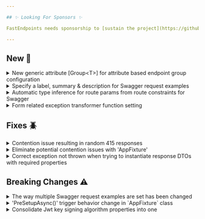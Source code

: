 ```yaml
---

## ✨ Looking For Sponsors ✨

FastEndpoints needs sponsorship to [sustain the project](https://github.com/FastEndpoints/FastEndpoints/issues/449). Please help out if you can.

---
```


[//]: # (<details><summary>title text</summary></details>)

## New 🎉

<details><summary>New generic attribute [Group&lt;T&gt;] for attribute based endpoint group configuration</summary>

When using attribute based endpoint configuration, you can now use the generic 'Group<TEndpointGroup>' attribute to specify the group which the endpoint belongs to like so:

```csharp
//group definition class
sealed class Administration : Group
{
    public Administration()
    {
        Configure(
            "admin",
            ep =>
            {
                ep.Description(
                    x => x.Produces(401)
                          .WithTags("administration"));
            });
    }
}

//using generic attribute to associate the endpoint with the above group
[HttpPost("login"), Group<Administration>]
sealed class MyEndpoint : EndpointWithoutRequest
{
    ...
}
```

</details>

<details><summary>Specify a label, summary & description for Swagger request examples</summary>

When specifying multiple swagger request examples, you can now specify the additional info like this:

```csharp
Summary(
    x =>
    {
        x.RequestExamples.Add(
            new(
                new MyRequest { ... },
                "label",
                "summary",
                "description"));
    });
```

</details>

<details><summary>Automatic type inference for route params from route constraints for Swagger</summary>

Given route templates such as the following that has type constraints for route params, it was previously only possible to correctly infer the type of the parameter (for Swagger spec generation) if the parameters are being bound to a request DTO and that DTO has a matching property. The following will now work out of the box and the generated Swagger spec will have the respective parameter type/format.

```csharp
sealed class MyEndpoint : EndpointWithoutRequest
{
    public override void Configure()
    {
        Get("test/{id:int}/{token:guid}/{date:datetime}");
        AllowAnonymous();
    }

    public override async Task HandleAsync(CancellationToken c)
    {
        var id = Route<int>("id");
        var token = Route<Guid>("token");
        var date = Route<DateTime>("date");

        await SendAsync(new { id, token, date });
    }
}
```

You can register your own route constraint types or even override the default ones like below by updating the Swagger route constraint map:

```csharp
FastEndpoints.Swagger.GlobalConfig.RouteConstraintMap["nonzero"] = typeof(long);
FastEndpoints.Swagger.GlobalConfig.RouteConstraintMap["guid"] = typeof(Guid);
FastEndpoints.Swagger.GlobalConfig.RouteConstraintMap["date"] = typeof(DateTime);
```

</details>

<details><summary>Form related exception transformer function setting</summary>

When accessing Form data there are various cases where an exception would be thrown internally by ASP.NET such as in the case of the incoming request body size exceeding the default limit or whatever you specify like so:

```csharp
bld.WebHost.ConfigureKestrel(
    o =>
    {
        o.Limits.MaxRequestBodySize = 30000000;
    });
```

If the incoming request body size is more than `MaxRequestBodySize`, Kestrel would automatically short-circuit the response with a `413 - Content Too Long` response, which may not be what you want. You can instead specify a `FormExceptionTrasnformer` func to transform the exception in to a regular 400 error/problem details JSON response like so:

```csharp
app.UseFastEndpoints(
       c =>
       {
           c.Errors.UseProblemDetails(); //this is optional
           c.Binding.FormExceptionTransformer =
               ex => new ValidationFailure("GeneralErrors", ex.Message);
       })
```

Which would result in a JSON response like so:

```json
{
    "type": "https://www.rfc-editor.org/rfc/rfc7231#section-6.5.1",
    "title": "One or more validation errors occurred.",
    "status": 400,
    "instance": "/upload-file",
    "traceId": "0HN39MGSS8QDA:00000001",
    "errors": [
        {
            "name": "generalErrors",
            "reason": "Request body too large. The max request body size is 30000000 bytes."
        }
    ]
}
```

</details>

[//]: # (## Improvements 🚀)

## Fixes 🪲

<details><summary>Contention issue resulting in random 415 responses</summary>

There was a possible contention issue that could arise in and extremely niche edge case where the WAFs could be instantiated in quick succession which results in tests failing due to 415 responses being returned randomly. This has been fixed by moving the necessary work to be performed at app startup instead of at the first request for a particular endpoint. More info: #661

</details>

<details><summary>Eliminate potential contention issues with 'AppFixture'</summary>

`AppFixture` abstract class has been improved to use an Async friendly Lazy initialization technique to prevent any chances of more than a single WAF being created per each derived `AppFixture` type in high concurrent situations. Previously we were relying solely on `ConcurrentDictionary`'s thread safety features which did not always give the desired effect. Coupling that with Lazy initialization seems to solve any and all possible contention issues.

</details>

<details><summary>Correct exception not thrown when trying to instantiate response DTOs with required properties</summary>

When the response DTO contains required properties like this:

```csharp
public class MyResponse
{
    public required string FullName { get; set; }
}
```

If an attempt was made to utilize the auto response sending feature by setting properties of the `Response` object, a 400 validation error was being thrown instead of a 500 internal server error. It is now correctly throwing the `NotSupportedException` as it should, because FE cannot automatically instantiate objects that have required properties and the correct usage is for you to instantiate the object yourself and set it to the `Response` property, which is what the exception will now be instructing you to do.

</details>

## Breaking Changes ⚠️

<details><summary>The way multiple Swagger request examples are set has been changed</summary>

Previous way:

```csharp
Summary(s =>
{
    s.RequestExamples.Add(new MyRequest {...});
});
```

New way:

```csharp
s.RequestExamples.Add(new(new MyRequest { ... })); // wrapped in a RequestExample class
```

</details>

<details><summary>'PreSetupAsync()' trigger behavior change in `AppFixture` class</summary>

Previously the `PreSetupAsync()` virtual method was run per each test-class instantiation. That behavior does not make much sense as the WAF instance is created and cached just once per test run. The new behavior is more in line with other virtual methods such as `ConfigureApp()` & `ConfigureServices()` that they are only ever run once for the sake of creation of the WAF. This change will only affect you if you've been creating some state such as a `TestContainer` instance in `PreSetupAsync` and later on disposing that container in `TearDownAsync()`. From now on you should not be disposing the container yourself if your derived `AppFixture` class is being used by more than one test-class. See [this gist](https://gist.github.com/dj-nitehawk/04a78cea10f2239eb81c958c52ec84e0) to get a better understanding.

</details>

<details><summary>Consolidate Jwt key signing algorithm properties into one</summary>

`JwtCreationOptions` class had two different properties to specify `SymmetricKeyAlgorithm` as well as `AsymmetricKeyAlgorithm`, which has now been consolidated into a single property called `SigningAlgorithm`.

Before:

```csharp
var token = JwtBearer.CreateToken(
    o =>
    {
        o.SymmetricKeyAlgorithm = SecurityAlgorithms.HmacSha256Signature;
        //or
        o.AsymmetricKeyAlgorithm = SecurityAlgorithms.RsaSha256;
    });
```

After:

```csharp
var token = JwtBearer.CreateToken(
    o =>
    {
        o.SigningStyle = TokenSigningStyle.Symmetric;
        o.SigningAlgorithm = SecurityAlgorithms.HmacSha256Signature;
    });
```

</details>